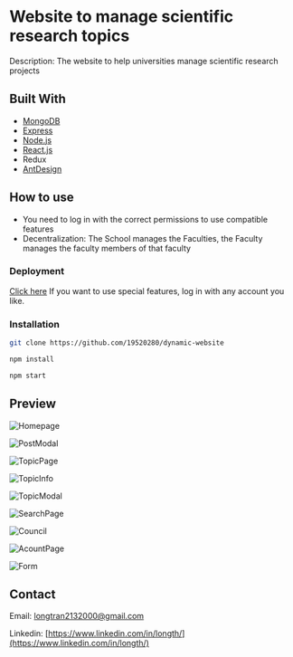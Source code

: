 # Website to manage scientific research topics

Description: The website to help universities manage scientific research projects

## Built With

* [MongoDB](https://cloud.mongodb.com/)
* [Express](https://expressjs.com/)
* [Node.js](https://nodejs.org/)
* [React.js](https://reactjs.org/)
* Redux
* [AntDesign](https://ant.design/)

## How to use

- You need to log in with the correct permissions to use compatible features
- Decentralization: The School manages the Faculties, the Faculty manages the faculty members of that faculty

### Deployment

[Click here](https://manager-project-hl.netlify.app/)
If you want to use special features, log in with any account you like.
### Installation

```sh
git clone https://github.com/19520280/dynamic-website
```

```sh
npm install
```

```sh
npm start
```

## Preview

![Homepage](https://drive.google.com/file/d/1mY019CALscKio1ur-wYtzW-GH3cTMnRm/view?usp=sharing)

![PostModal](https://drive.google.com/file/d/1x5jJY_kCYvJK4eu76GPa8Entp7tKmCfT/view?usp=sharing)

![TopicPage](https://drive.google.com/file/d/1Hhwb8krnx7sV1twSsOrTPS7cCL0K0Mdt/view?usp=sharing)

![TopicInfo](https://drive.google.com/file/d/1iXHXwZeCe0FOWwxeHg0eNqD5128dHePg/view?usp=sharing)

![TopicModal](https://drive.google.com/file/d/1wfNF00NVdYmkhD4_KwapokRdcKhrM7VH/view?usp=sharing)

![SearchPage](https://drive.google.com/file/d/1wfNF00NVdYmkhD4_KwapokRdcKhrM7VH/view?usp=sharing)

![Council](https://drive.google.com/file/d/16rk-BzfmI9_Hcb_zOaJwTtHhdtkv3up4/view?usp=sharing)

![AcountPage](https://drive.google.com/file/d/1yAlk0EpCEGRDuDXMo7OYGi9W3CwH81M6/view?usp=sharing)

![Form](https://drive.google.com/file/d/1DtPDIh0hxL2Vtj0jzhY0ISFNrK6OwyPw/view?usp=sharing) 


## Contact

Email: longtran2132000@gmail.com

Linkedin: [https://www.linkedin.com/in/longth/](https://www.linkedin.com/in/longth/) 
